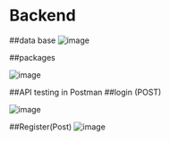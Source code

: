 # Backend
##data base 
![image](https://github.com/user-attachments/assets/665df2e5-51ee-40c3-8c61-9490ab8c2bcf)

##packages


![image](https://github.com/user-attachments/assets/9eae3a35-7f60-41af-91c1-2709d43ceb71)

##API  testing in Postman
##login (POST)

![image](https://github.com/user-attachments/assets/e6a7f9c4-c68e-48df-b45f-cfc4197c76e5)

##Register(Post)
![image](https://github.com/user-attachments/assets/5e5d4025-1b41-4949-a70a-28bd1cb042e3)



